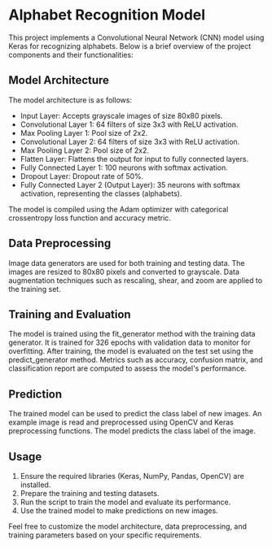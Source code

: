 # Alphabet Recognition Model

This project implements a Convolutional Neural Network (CNN) model using Keras for recognizing alphabets. Below is a brief overview of the project components and their functionalities:

## Model Architecture

The model architecture is as follows:
- Input Layer: Accepts grayscale images of size 80x80 pixels.
- Convolutional Layer 1: 64 filters of size 3x3 with ReLU activation.
- Max Pooling Layer 1: Pool size of 2x2.
- Convolutional Layer 2: 64 filters of size 3x3 with ReLU activation.
- Max Pooling Layer 2: Pool size of 2x2.
- Flatten Layer: Flattens the output for input to fully connected layers.
- Fully Connected Layer 1: 100 neurons with softmax activation.
- Dropout Layer: Dropout rate of 50%.
- Fully Connected Layer 2 (Output Layer): 35 neurons with softmax activation, representing the classes (alphabets).

The model is compiled using the Adam optimizer with categorical crossentropy loss function and accuracy metric.

## Data Preprocessing

Image data generators are used for both training and testing data. The images are resized to 80x80 pixels and converted to grayscale. Data augmentation techniques such as rescaling, shear, and zoom are applied to the training set.

## Training and Evaluation

The model is trained using the fit_generator method with the training data generator. It is trained for 326 epochs with validation data to monitor for overfitting. After training, the model is evaluated on the test set using the predict_generator method. Metrics such as accuracy, confusion matrix, and classification report are computed to assess the model's performance.

## Prediction

The trained model can be used to predict the class label of new images. An example image is read and preprocessed using OpenCV and Keras preprocessing functions. The model predicts the class label of the image.

## Usage

1. Ensure the required libraries (Keras, NumPy, Pandas, OpenCV) are installed.
2. Prepare the training and testing datasets.
3. Run the script to train the model and evaluate its performance.
4. Use the trained model to make predictions on new images.

Feel free to customize the model architecture, data preprocessing, and training parameters based on your specific requirements.

